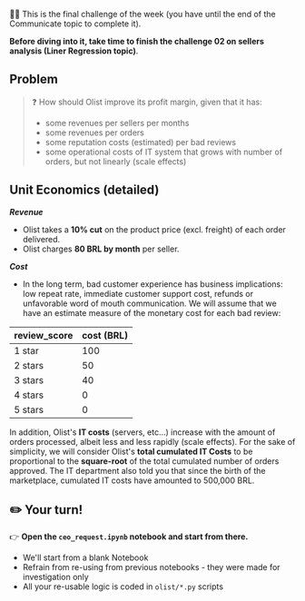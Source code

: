 🏋️‍♀️ This is the final challenge of the week (you have until the end of the Communicate topic to complete it).

**Before diving into it, take time to finish the challenge 02 on sellers analysis (Liner Regression topic)**.

## Problem

>❓ How should Olist improve its profit margin, given that it has:
> - some revenues per sellers per months
> - some revenues per orders
> - some reputation costs (estimated) per bad reviews
> - some operational costs of IT system that grows with number of orders, but not linearly (scale effects)

## Unit Economics (detailed)

***Revenue***

- Olist takes a **10% cut** on the product price (excl. freight) of each order delivered.
- Olist charges **80 BRL by month** per seller.

***Cost***

- In the long term, bad customer experience has business implications: low repeat rate, immediate customer support cost, refunds or unfavorable word of mouth communication. We will assume that we have an estimate measure of the monetary cost for each bad review:

review_score|cost (BRL)
---|---
1 star|100
2 stars|50
3 stars|40
4 stars|0
5 stars|0

In addition, Olist's **IT costs** (servers, etc...) increase with the amount of orders processed, albeit less and less rapidly (scale effects).
For the sake of simplicity, we will consider Olist's **total cumulated IT Costs** to be proportional to the **square-root** of the total cumulated number of orders approved.
The IT department also told you that since the birth of the marketplace, cumulated IT costs have amounted to 500,000 BRL.

## ✏️ Your turn!

👉 **Open the `ceo_request.ipynb` notebook and start from there.**

- We'll start from a blank Notebook
- Refrain from re-using from previous notebooks - they were made for investigation only
- All your re-usable logic is coded in `olist/*.py` scripts
